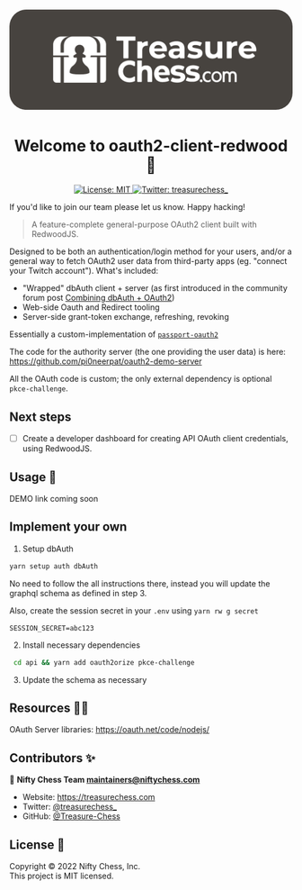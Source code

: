 <h1 align="center"><img width="600" style="border-radius: 30px;" src="https://github.com/treasure-chess/treasure-chess/blob/main/github-header.png?raw=true"/></h1>
<h1 align="center">Welcome to oauth2-client-redwood 👋</h1>
<p align="center">
  <a href="#" target="_blank">
    <img alt="License: MIT" src="https://img.shields.io/badge/License-MIT-yellow.svg" />
  </a>
  <a href="https://twitter.com/treasure chess_" target="_blank">
    <img alt="Twitter: treasurechess_" src="https://img.shields.io/twitter/follow/treasurechess_.svg?style=social" />
  </a>
</p>

If you'd like to join our team please let us know. Happy hacking!

> A feature-complete general-purpose OAuth2 client built with RedwoodJS.

Designed to be both an authentication/login method for your users, and/or a general way to fetch OAuth2 user data from third-party apps (eg. "connect your Twitch account"). What's included:

- "Wrapped" dbAuth client + server (as first introduced in the community forum post [Combining dbAuth + OAuth2](https://community.redwoodjs.com/t/combining-dbauth-oauth2/2452/8))
- Web-side Oauth and Redirect tooling
- Server-side grant-token exchange, refreshing, revoking

Essentially a custom-implementation of [`passport-oauth2`](https://www.passportjs.org/packages/passport-oauth2/)

The code for the authority server (the one providing the user data) is here: https://github.com/pi0neerpat/oauth2-demo-server

All the OAuth code is custom; the only external dependency is optional `pkce-challenge`.

## Next steps

- [ ] Create a developer dashboard for creating API OAuth client credentials, using RedwoodJS.
## Usage 📙

DEMO link coming soon
## Implement your own

1. Setup dbAuth

```bash
yarn setup auth dbAuth
```

No need to follow the all instructions there, instead you will update the graphql schema as defined in step 3.

Also, create the session secret in your `.env` using `yarn rw g secret`

```
SESSION_SECRET=abc123
```

2. Install necessary dependencies

```bash
 cd api && yarn add oauth2orize pkce-challenge
```

3. Update the schema as necessary

## Resources 🧑‍💻

OAuth Server libraries: https://oauth.net/code/nodejs/

## Contributors ✨

👤 **Nifty Chess Team <maintainers@niftychess.com>**

- Website: https://treasurechess.com
- Twitter: [@treasurechess\_](https://twitter.com/treasurechess_)
- GitHub: [@Treasure-Chess](https://github.com/Treasure-Chess)

## License 📝

Copyright © 2022 Nifty Chess, Inc.<br />
This project is MIT licensed.



